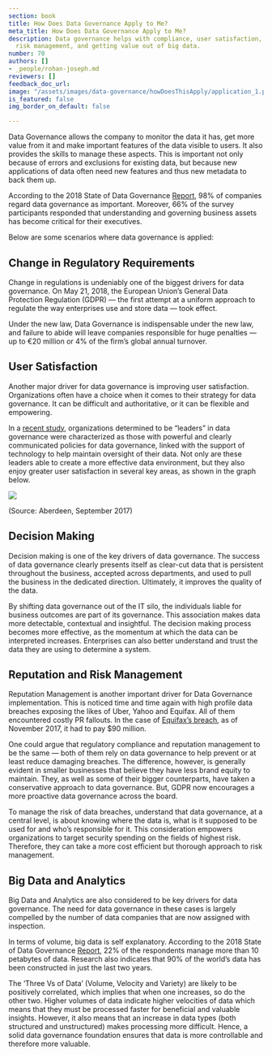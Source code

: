 ```yaml
---
section: book
title: How Does Data Governance Apply to Me?
meta_title: How Does Data Governance Apply to Me?
description: Data governance helps with compliance, user satisfaction, decision making,
  risk management, and getting value out of big data.
number: 70
authors: []
- _people/rohan-joseph.md
reviewers: [] 
feedback_doc_url: 
image: "/assets/images/data-governance/howDoesThisApply/application_1.png"
is_featured: false
img_border_on_default: false

---
```

Data Governance allows the company to monitor the data it has, get more value from it and make important features of the data visible to users. It also provides the skills to manage these aspects. This is important not only because of errors and exclusions for existing data, but because new applications of data often need new features and thus new metadata to back them up.

According to the 2018 State of Data Governance [Report](https://erwin.com/white-papers/2018-state-data-governance-report/), 98% of companies regard data governance as important. Moreover, 66% of the survey participants responded that understanding and governing business assets has become critical for their executives.

Below are some scenarios where data governance is applied:

## Change in Regulatory Requirements

Change in regulations is undeniably one of the biggest drivers for data governance. On May 21, 2018, the European Union’s General Data Protection Regulation (GDPR) — the first attempt at a uniform approach to regulate the way enterprises use and store data — took effect.

Under the new law, Data Governance is indispensable under the new law, and failure to abide will leave companies responsible for huge penalties — up to €20 million or 4% of the firm’s global annual turnover.

## User Satisfaction

Another major driver for data governance is improving user satisfaction. Organizations often have a choice when it comes to their strategy for data governance. It can be difficult and authoritative, or it can be flexible and empowering.

In a [recent study](http://aberdeen.com/research/16816/16816-RR-data-governance-2.0.aspx/content.aspx), organizations determined to be “leaders” in data governance were characterized as those with powerful and clearly communicated policies for data governance, linked with the support of technology to help maintain oversight of their data. Not only are these leaders able to create a more effective data environment, but they also enjoy greater user satisfaction in several key areas, as shown in the graph below.

![](/assets/images/data-governance/howDoesThisApply/application_1.png)

(Source: Aberdeen, September 2017)

## Decision Making

Decision making is one of the key drivers of data governance. The success of data governance clearly presents itself as clear-cut data that is persistent throughout the business, accepted across departments, and used to pull the business in the dedicated direction. Ultimately, it improves the quality of the data.

By shifting data governance out of the IT silo, the individuals liable for business outcomes are part of its governance. This association makes data more detectable, contextual and insightful. The decision making process becomes more effective, as the momentum at which the data can be interpreted increases. Enterprises can also better understand and trust the data they are using to determine a system.

## Reputation and Risk Management

Reputation Management is another important driver for Data Governance implementation. This is noticed time and time again with high profile data breaches exposing the likes of Uber, Yahoo and Equifax. All of them encountered costly PR fallouts. In the case of [Equifax’s breach](http://www.spacedaily.com/reports/Massive_data_breach_has_cost_Equifax_nearly_90_million_999.html), as of November 2017, it had to pay $90 million.

One could argue that regulatory compliance and reputation management to be the same — both of them rely on data governance to help prevent or at least reduce damaging breaches. The difference, however, is generally evident in smaller businesses that believe they have less brand equity to maintain. They, as well as some of their bigger counterparts, have taken a conservative approach to data governance. But, GDPR now encourages a more proactive data governance across the board.

To manage the risk of data breaches, understand that data governance, at a central level, is about knowing where the data is, what is it supposed to be used for and who’s responsible for it. This consideration empowers organizations to target security spending on the fields of highest risk. Therefore, they can take a more cost efficient but thorough approach to risk management.

## Big Data and Analytics

Big Data and Analytics are also considered to be key drivers for data governance. The need for data governance in these cases is largely compelled by the number of data companies that are now assigned with inspection.

In terms of volume, big data is self explanatory. According to the 2018 State of Data Governance [Report](https://erwin.com/white-papers/2018-state-data-governance-report/), 22% of the respondents manage more than 10 petabytes of data. Research also indicates that 90% of the world’s data has been constructed in just the last two years.

The ‘Three Vs of Data’ (Volume, Velocity and Variety) are likely to be positively correlated, which implies that when one increases, so do the other two. Higher volumes of data indicate higher velocities of data which means that they must be processed faster for beneficial and valuable insights. However, it also means that an increase in data types (both structured and unstructured) makes processing more difficult. Hence, a solid data governance foundation ensures that data is more controllable and therefore more valuable.